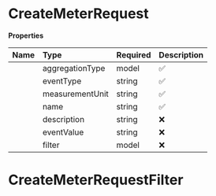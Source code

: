 # CreateMeterRequest



**Properties**

| Name | Type | Required | Description |
| :-------- | :----------| :----------| :----------|
    | aggregationType | model | ✅ |  |
    | eventType | string | ✅ | Event type to track |
    | measurementUnit | string | ✅ | measurement unit |
    | name | string | ✅ | Name of the meter |
    | description | string | ❌ | Optional description of the meter |
    | eventValue | string | ❌ | JsonPath expression for event value (e.g., "$.metadata.tokens") Required when aggregation_type is not COUNT |
    | filter | model | ❌ |  |

# CreateMeterRequestFilter








<!-- This file was generated by liblab | https://liblab.com/ -->